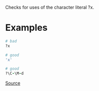 
Checks for uses of the character literal ?x.

# Examples

```ruby
# bad
?x

# good
'x'

# good
?\C-\M-d
```

[Source](http://www.rubydoc.info/gems/rubocop/RuboCop/Cop/Style/CharacterLiteral)